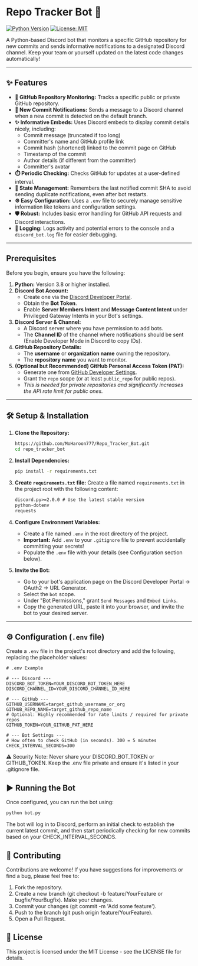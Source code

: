 # Repo Tracker Bot 🤖

[![Python Version](https://img.shields.io/badge/python-3.8+-blue.svg)](https://www.python.org/downloads/)
[![License: MIT](https://img.shields.io/badge/License-MIT-yellow.svg)](https://opensource.org/licenses/MIT)
<!-- Add other badges if you set up CI/CD, etc. -->

A Python-based Discord bot that monitors a specific GitHub repository for new commits and sends informative notifications to a designated Discord channel. Keep your team or yourself updated on the latest code changes automatically!

---

## ✨ Features

*   **🚀 GitHub Repository Monitoring:** Tracks a specific public or private GitHub repository.
*   **🔔 New Commit Notifications:** Sends a message to a Discord channel when a new commit is detected on the default branch.
*   **✨ Informative Embeds:** Uses Discord embeds to display commit details nicely, including:
    *   Commit message (truncated if too long)
    *   Committer's name and GitHub profile link
    *   Commit hash (shortened) linked to the commit page on GitHub
    *   Timestamp of the commit
    *   Author details (if different from the committer)
    *   Committer's avatar
*   **⏱️ Periodic Checking:** Checks GitHub for updates at a user-defined interval.
*   **🧠 State Management:** Remembers the last notified commit SHA to avoid sending duplicate notifications, even after bot restarts.
*   **⚙️ Easy Configuration:** Uses a `.env` file to securely manage sensitive information like tokens and configuration settings.
*   **🛡️ Robust:** Includes basic error handling for GitHub API requests and Discord interactions.
*   **📄 Logging:** Logs activity and potential errors to the console and a `discord_bot.log` file for easier debugging.

---

## Prerequisites

Before you begin, ensure you have the following:

1.  **Python:** Version 3.8 or higher installed.
2.  **Discord Bot Account:**
    *   Create one via the [Discord Developer Portal](https://discord.com/developers/applications).
    *   Obtain the **Bot Token**.
    *   Enable **Server Members Intent** and **Message Content Intent** under Privileged Gateway Intents in your Bot's settings.
3.  **Discord Server & Channel:**
    *   A Discord server where you have permission to add bots.
    *   The **Channel ID** of the channel where notifications should be sent (Enable Developer Mode in Discord to copy IDs).
4.  **GitHub Repository Details:**
    *   The **username** or **organization name** owning the repository.
    *   The **repository name** you want to monitor.
5.  **(Optional but Recommended) GitHub Personal Access Token (PAT):**
    *   Generate one from [GitHub Developer Settings](https://github.com/settings/tokens).
    *   Grant the `repo` scope (or at least `public_repo` for public repos).
    *   *This is needed for private repositories and significantly increases the API rate limit for public ones.*

---

## 🛠️ Setup & Installation

1.  **Clone the Repository:**
    ```bash
    https://github.com/MoHaroon777/Repo_Tracker_Bot.git
    cd repo_tracker_bot
    ```

2.  **Install Dependencies:**
    ```bash
    pip install -r requirements.txt
    ```

3.  **Create `requirements.txt` file:**
    Create a file named `requirements.txt` in the project root with the following content:
    ```txt
    discord.py>=2.0.0 # Use the latest stable version
    python-dotenv
    requests
    ```

4.  **Configure Environment Variables:**
    *   Create a file named `.env` in the root directory of the project.
    *   **Important:** Add `.env` to your `.gitignore` file to prevent accidentally committing your secrets!
    *   Populate the `.env` file with your details (see Configuration section below).

5.  **Invite the Bot:**
    *   Go to your bot's application page on the Discord Developer Portal -> OAuth2 -> URL Generator.
    *   Select the `bot` scope.
    *   Under "Bot Permissions," grant `Send Messages` and `Embed Links`.
    *   Copy the generated URL, paste it into your browser, and invite the bot to your desired server.

---

## ⚙️ Configuration (`.env` file)

Create a `.env` file in the project's root directory and add the following, replacing the placeholder values:

```dotenv
# .env Example

# --- Discord ---
DISCORD_BOT_TOKEN=YOUR_DISCORD_BOT_TOKEN_HERE
DISCORD_CHANNEL_ID=YOUR_DISCORD_CHANNEL_ID_HERE

# --- GitHub ---
GITHUB_USERNAME=target_github_username_or_org
GITHUB_REPO_NAME=target_github_repo_name
# Optional: Highly recommended for rate limits / required for private repos
GITHUB_TOKEN=YOUR_GITHUB_PAT_HERE

# --- Bot Settings ---
# How often to check GitHub (in seconds). 300 = 5 minutes
CHECK_INTERVAL_SECONDS=300

```
⚠️ Security Note: Never share your DISCORD_BOT_TOKEN or GITHUB_TOKEN. Keep the .env file private and ensure it's listed in your .gitignore file.

## ▶️ Running the Bot
Once configured, you can run the bot using:

```bash
python bot.py
```

The bot will log in to Discord, perform an initial check to establish the current latest commit, and then start periodically checking for new commits based on your CHECK_INTERVAL_SECONDS.

## 🤝 Contributing
Contributions are welcome! If you have suggestions for improvements or find a bug, please feel free to:

1. Fork the repository.
2. Create a new branch (git checkout -b feature/YourFeature or bugfix/YourBugfix).
Make your changes.
3. Commit your changes (git commit -m 'Add some feature').
4. Push to the branch (git push origin feature/YourFeature).
5. Open a Pull Request.

## 📄 License
This project is licensed under the MIT License - see the LICENSE file for details.
